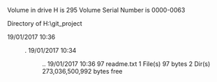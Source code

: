  Volume in drive H is 295
 Volume Serial Number is 0000-0063

 Directory of H:\git_project

19/01/2017  10:36    <DIR>          .
19/01/2017  10:34    <DIR>          ..
19/01/2017  10:36                97 readme.txt
               1 File(s)             97 bytes
               2 Dir(s)  273,036,500,992 bytes free
